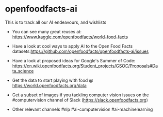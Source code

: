 # openfoodfacts-ai
This is to track all our AI endeavours, and wishlists

* You can see many great reuses at: https://www.kaggle.com/openfoodfacts/world-food-facts
* Have a look at cool ways to apply AI to the Open Food Facts datasets:https://github.com/openfoodfacts/openfoodfacts-ai/issues 
* Have a look at proposed ideas for Google's Summer of Code: https://en.wiki.openfoodfacts.org/Student_projects/GSOC/Proposals#Data_science

* Get the data to start playing with food @ https://world.openfoodfacts.org/data
* Get a subset of images if you tackling computer vision issues on the #computervision channel of Slack (https://slack.openfoodfacts.org)
* Other relevant channels #nlp #ai-computervision #ai-machinelearning

